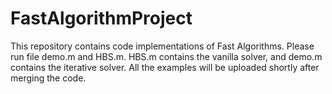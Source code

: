 # FastAlgorithmProject

This repository contains code implementations of Fast Algorithms. Please run file demo.m and HBS.m. HBS.m contains the vanilla solver, and demo.m contains the iterative solver. All the examples will be uploaded shortly after merging the code.

